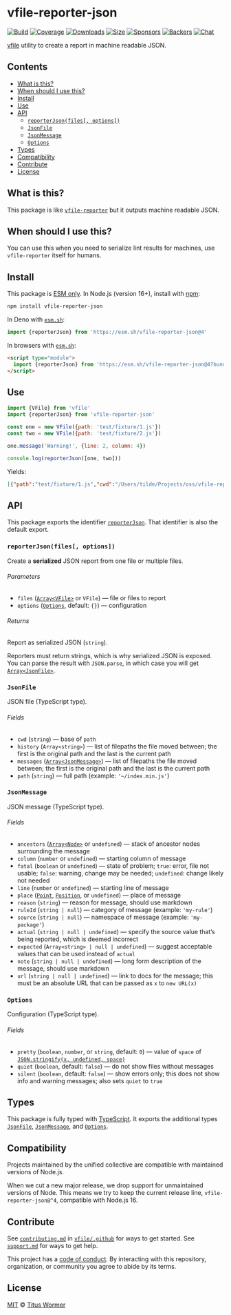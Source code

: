 # vfile-reporter-json

[![Build][build-badge]][build]
[![Coverage][coverage-badge]][coverage]
[![Downloads][downloads-badge]][downloads]
[![Size][size-badge]][size]
[![Sponsors][sponsors-badge]][collective]
[![Backers][backers-badge]][collective]
[![Chat][chat-badge]][chat]

[vfile][] utility to create a report in machine readable JSON.

## Contents

*   [What is this?](#what-is-this)
*   [When should I use this?](#when-should-i-use-this)
*   [Install](#install)
*   [Use](#use)
*   [API](#api)
    *   [`reporterJson(files[, options])`](#reporterjsonfiles-options)
    *   [`JsonFile`](#jsonfile)
    *   [`JsonMessage`](#jsonmessage)
    *   [`Options`](#options)
*   [Types](#types)
*   [Compatibility](#compatibility)
*   [Contribute](#contribute)
*   [License](#license)

## What is this?

This package is like [`vfile-reporter`][vfile-reporter] but it outputs machine
readable JSON.

## When should I use this?

You can use this when you need to serialize lint results for machines, use
`vfile-reporter` itself for humans.

## Install

This package is [ESM only][esm].
In Node.js (version 16+), install with [npm][]:

```sh
npm install vfile-reporter-json
```

In Deno with [`esm.sh`][esmsh]:

```js
import {reporterJson} from 'https://esm.sh/vfile-reporter-json@4'
```

In browsers with [`esm.sh`][esmsh]:

```html
<script type="module">
  import {reporterJson} from 'https://esm.sh/vfile-reporter-json@4?bundle'
</script>
```

## Use

```js
import {VFile} from 'vfile'
import {reporterJson} from 'vfile-reporter-json'

const one = new VFile({path: 'test/fixture/1.js'})
const two = new VFile({path: 'test/fixture/2.js'})

one.message('Warning!', {line: 2, column: 4})

console.log(reporterJson([one, two]))
```

Yields:

```json
[{"path":"test/fixture/1.js","cwd":"/Users/tilde/Projects/oss/vfile-reporter-json","history":["test/fixture/1.js"],"messages":[{"column":4,"fatal":false,"line":2,"place":{"line":2,"column":4},"reason":"Warning!"}]},{"path":"test/fixture/2.js","cwd":"/Users/tilde/Projects/oss/vfile-reporter-json","history":["test/fixture/2.js"],"messages":[]}]
```

## API

This package exports the identifier [`reporterJson`][api-reporter-json].
That identifier is also the default export.

### `reporterJson(files[, options])`

Create a **serialized** JSON report from one file or multiple files.

###### Parameters

*   `files` ([`Array<VFile>`][vfile] or `VFile`)
    — file or files to report
*   `options` ([`Options`][api-options], default: `{}`)
    — configuration

###### Returns

Report as serialized JSON (`string`).

Reporters must return strings, which is why serialized JSON is exposed.
You can parse the result with `JSON.parse`, in which case you will get
[`Array<JsonFile>`][api-json-file].

### `JsonFile`

JSON file (TypeScript type).

###### Fields

*   `cwd` (`string`)
    — base of `path`
*   `history` (`Array<string>`)
    — list of filepaths the file moved between; the first is the original path
    and the last is the current path
*   `messages` ([`Array<JsonMessage>`][api-json-message])
    — list of filepaths the file moved between; the first is the original path
    and the last is the current path
*   `path` (`string`)
    — full path (example: `'~/index.min.js'`)

### `JsonMessage`

JSON message (TypeScript type).

###### Fields

*   `ancestors` ([`Array<Node>`][unist-node] or `undefined`)
    — stack of ancestor nodes surrounding the message
*   `column` (`number` or `undefined`)
    — starting column of message
*   `fatal` (`boolean` or `undefined`)
    — state of problem; `true`: error, file not usable; `false`: warning,
    change may be needed; `undefined`: change likely not needed
*   `line` (`number` or `undefined`)
    — starting line of message
*   `place` ([`Point`][unist-point], [`Position`][unist-position], or
    `undefined`)
    — place of message
*   `reason` (`string`)
    — reason for message, should use markdown
*   `ruleId` (`string | null`)
    — category of message (example: `'my-rule'`)
*   `source` (`string | null`)
    — namespace of message (example: `'my-package'`)
*   `actual` (`string | null | undefined`)
    — specify the source value that’s being reported, which is deemed incorrect
*   `expected` (`Array<string> | null | undefined`)
    — suggest acceptable values that can be used instead of `actual`
*   `note` (`string | null | undefined`)
    — long form description of the message, should use markdown
*   `url` (`string | null | undefined`)
    — link to docs for the message; this must be an absolute URL that can be
    passed as `x` to `new URL(x)`

### `Options`

Configuration (TypeScript type).

###### Fields

*   `pretty` (`boolean`, `number`, or `string`, default: `0`)
    — value of `space` of
    [`JSON.stringify(x, undefined, space)`][json-stringify]
*   `quiet` (`boolean`, default: `false`)
    — do not show files without messages
*   `silent` (`boolean`, default: `false`)
    — show errors only; this does not show info and warning messages; also sets
    `quiet` to `true`

## Types

This package is fully typed with [TypeScript][].
It exports the additional types [`JsonFile`][api-json-file],
[`JsonMessage`][api-json-message], and [`Options`][api-options].

## Compatibility

Projects maintained by the unified collective are compatible with maintained
versions of Node.js.

When we cut a new major release, we drop support for unmaintained versions of
Node.
This means we try to keep the current release line, `vfile-reporter-json@^4`,
compatible with Node.js 16.

## Contribute

See [`contributing.md`][contributing] in [`vfile/.github`][health] for ways to
get started.
See [`support.md`][support] for ways to get help.

This project has a [code of conduct][coc].
By interacting with this repository, organization, or community you agree to
abide by its terms.

## License

[MIT][license] © [Titus Wormer][author]

<!-- Definitions -->

[build-badge]: https://github.com/vfile/vfile-reporter-json/workflows/main/badge.svg

[build]: https://github.com/vfile/vfile-reporter-json/actions

[coverage-badge]: https://img.shields.io/codecov/c/github/vfile/vfile-reporter-json.svg

[coverage]: https://codecov.io/github/vfile/vfile-reporter-json

[downloads-badge]: https://img.shields.io/npm/dm/vfile-reporter-json.svg

[downloads]: https://www.npmjs.com/package/vfile-reporter-json

[size-badge]: https://img.shields.io/badge/dynamic/json?label=minzipped%20size&query=$.size.compressedSize&url=https://deno.bundlejs.com/?q=vfile-reporter-json

[size]: https://bundlejs.com/?q=vfile-reporter-json

[sponsors-badge]: https://opencollective.com/unified/sponsors/badge.svg

[backers-badge]: https://opencollective.com/unified/backers/badge.svg

[collective]: https://opencollective.com/unified

[chat-badge]: https://img.shields.io/badge/chat-discussions-success.svg

[chat]: https://github.com/vfile/vfile/discussions

[npm]: https://docs.npmjs.com/cli/install

[esm]: https://gist.github.com/sindresorhus/a39789f98801d908bbc7ff3ecc99d99c

[esmsh]: https://esm.sh

[typescript]: https://www.typescriptlang.org

[contributing]: https://github.com/vfile/.github/blob/main/contributing.md

[support]: https://github.com/vfile/.github/blob/main/support.md

[health]: https://github.com/vfile/.github

[coc]: https://github.com/vfile/.github/blob/main/code-of-conduct.md

[license]: license

[author]: https://wooorm.com

[unist-node]: https://github.com/syntax-tree/unist#node

[unist-point]: https://github.com/syntax-tree/unist#point

[unist-position]: https://github.com/syntax-tree/unist#position

[vfile]: https://github.com/vfile/vfile

[vfile-reporter]: https://github.com/vfile/vfile-reporter

[json-stringify]: https://developer.mozilla.org/JavaScript/Reference/Global_Objects/JSON/stringify

[api-reporter-json]: #reporterjsonfiles-options

[api-json-file]: #jsonfile

[api-json-message]: #jsonmessage

[api-options]: #options
